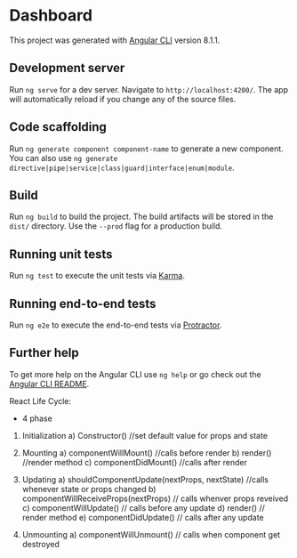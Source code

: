 # Dashboard

This project was generated with [Angular CLI](https://github.com/angular/angular-cli) version 8.1.1.

## Development server

Run `ng serve` for a dev server. Navigate to `http://localhost:4200/`. The app will automatically reload if you change any of the source files.

## Code scaffolding

Run `ng generate component component-name` to generate a new component. You can also use `ng generate directive|pipe|service|class|guard|interface|enum|module`.

## Build

Run `ng build` to build the project. The build artifacts will be stored in the `dist/` directory. Use the `--prod` flag for a production build.

## Running unit tests

Run `ng test` to execute the unit tests via [Karma](https://karma-runner.github.io).

## Running end-to-end tests

Run `ng e2e` to execute the end-to-end tests via [Protractor](http://www.protractortest.org/).

## Further help

To get more help on the Angular CLI use `ng help` or go check out the [Angular CLI README](https://github.com/angular/angular-cli/blob/master/README.md).

React Life Cycle:
- 4 phase

1. Initialization
    a) Constructor()  //set default value for props and state

2. Mounting
    a) componentWillMount() //calls before render
    b) render() //render method
    c) componentDidMount() //calls after render

3. Updating
    a) shouldComponentUpdate(nextProps, nextState) //calls whenever 
                                                        state or props changed
    b) componentWillReceiveProps(nextProps) // calls whenver props reveived
    c) componentWillUpdate() // calls before any update
    d) render() // render method
    e) componentDidUpdate() // calls after any update

4. Unmounting
    a) componentWillUnmount() // calls when component get destroyed
